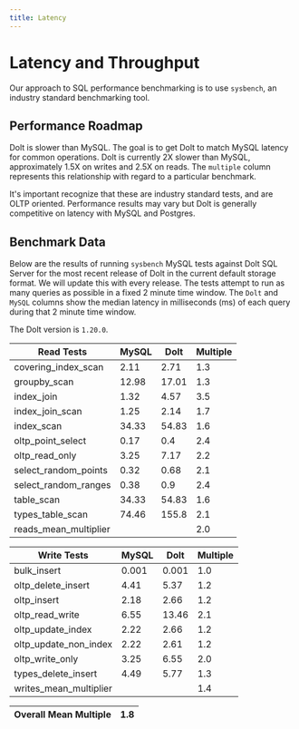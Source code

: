 ```yaml
---
title: Latency
---
```


# Latency and Throughput

Our approach to SQL performance benchmarking is to use `sysbench`, an
industry standard benchmarking tool.

## Performance Roadmap

Dolt is slower than MySQL. The goal is to get Dolt to match 
MySQL latency for common operations. Dolt is currently 2X slower 
than MySQL, approximately 1.5X on writes and 2.5X on reads. The 
`multiple` column represents this relationship with regard to a 
particular benchmark.

It's important recognize that these are industry standard tests, and
are OLTP oriented. Performance results may vary but Dolt is 
generally competitive on latency with MySQL and Postgres.

## Benchmark Data

Below are the results of running `sysbench` MySQL tests against Dolt
SQL Server for the most recent release of Dolt in the current default 
storage format. We will update this with every release. The tests 
attempt to run as many queries as possible in a fixed 2 minute time 
window. The `Dolt` and `MySQL` columns show the median latency in 
milliseconds (ms) of each query during that 2 minute time window.

The Dolt version is `1.20.0`.

<!-- START___DOLT___LATENCY_RESULTS_TABLE -->
|       Read Tests        | MySQL | Dolt  | Multiple |
|-------------------------|-------|-------|----------|
| covering\_index\_scan   |  2.11 |  2.71 |      1.3 |
| groupby\_scan           | 12.98 | 17.01 |      1.3 |
| index\_join             |  1.32 |  4.57 |      3.5 |
| index\_join\_scan       |  1.25 |  2.14 |      1.7 |
| index\_scan             | 34.33 | 54.83 |      1.6 |
| oltp\_point\_select     |  0.17 |   0.4 |      2.4 |
| oltp\_read\_only        |  3.25 |  7.17 |      2.2 |
| select\_random\_points  |  0.32 |  0.68 |      2.1 |
| select\_random\_ranges  |  0.38 |   0.9 |      2.4 |
| table\_scan             | 34.33 | 54.83 |      1.6 |
| types\_table\_scan      | 74.46 | 155.8 |      2.1 |
| reads\_mean\_multiplier |       |       |      2.0 |

|       Write Tests        | MySQL | Dolt  | Multiple |
|--------------------------|-------|-------|----------|
| bulk\_insert             | 0.001 | 0.001 |      1.0 |
| oltp\_delete\_insert     |  4.41 |  5.37 |      1.2 |
| oltp\_insert             |  2.18 |  2.66 |      1.2 |
| oltp\_read\_write        |  6.55 | 13.46 |      2.1 |
| oltp\_update\_index      |  2.22 |  2.66 |      1.2 |
| oltp\_update\_non\_index |  2.22 |  2.61 |      1.2 |
| oltp\_write\_only        |  3.25 |  6.55 |      2.0 |
| types\_delete\_insert    |  4.49 |  5.77 |      1.3 |
| writes\_mean\_multiplier |       |       |      1.4 |

| Overall Mean Multiple | 1.8 |
|-----------------------|-----|
<!-- END___DOLT___LATENCY_RESULTS_TABLE -->
<br/>
